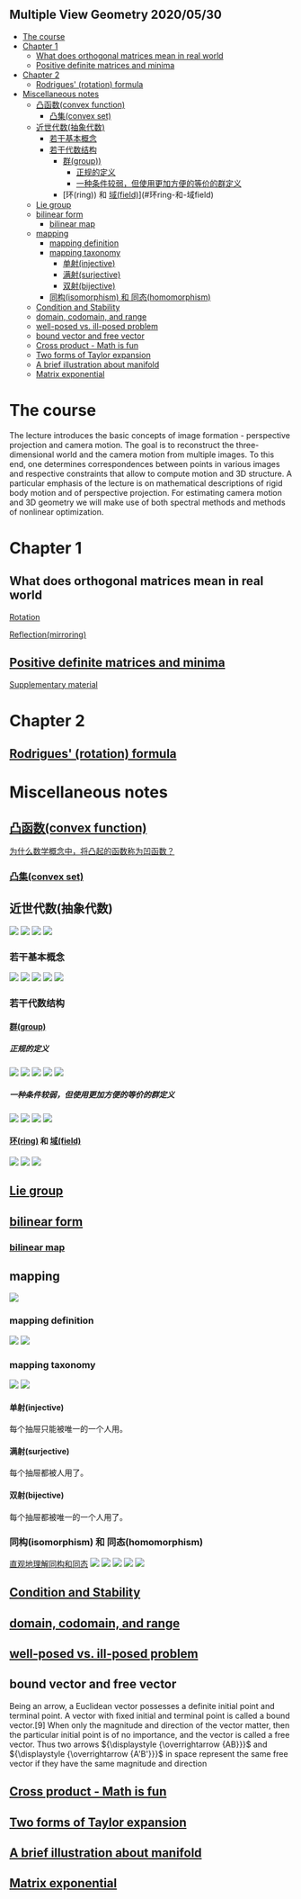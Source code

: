 Multiple View Geometry 
2020/05/30 
--- 
- [The course](#the-course)
- [Chapter 1](#chapter-1)
  - [What does orthogonal matrices mean in real world](#what-does-orthogonal-matrices-mean-in-real-world)
  - [Positive definite matrices and minima](#positive-definite-matrices-and-minima)
- [Chapter 2](#chapter-2)
  - [Rodrigues' (rotation) formula](#rodrigues-rotation-formula)
- [Miscellaneous notes](#miscellaneous-notes)
  - [凸函数(convex function)](#凸函数convex-function)
    - [凸集(convex set)](#凸集convex-set)
  - [近世代数(抽象代数)](#近世代数抽象代数)
    - [若干基本概念](#若干基本概念)
    - [若干代数结构](#若干代数结构)
      - [群(group))](#群group)
        - [正规的定义](#正规的定义)
        - [一种条件较弱，但使用更加方便的等价的群定义](#一种条件较弱但使用更加方便的等价的群定义)
      - [环(ring)) 和 [域(field)](https://en.wikipedia.org/wiki/Field_(mathematics))](#环ring-和-域field)
  - [Lie group](#lie-group)
  - [bilinear form](#bilinear-form)
    - [bilinear map](#bilinear-map)
  - [mapping](#mapping)
    - [mapping definition](#mapping-definition)
    - [mapping taxonomy](#mapping-taxonomy)
      - [单射(injective)](#单射injective)
      - [满射(surjective)](#满射surjective)
      - [双射(bijective)](#双射bijective)
    - [同构(isomorphism) 和 同态(homomorphism)](#同构isomorphism-和-同态homomorphism)
  - [Condition and Stability](#condition-and-stability)
  - [domain, codomain, and range](#domain-codomain-and-range)
  - [well-posed vs. ill-posed problem](#well-posed-vs-ill-posed-problem)
  - [bound vector and free vector](#bound-vector-and-free-vector)
  - [Cross product - Math is fun](#cross-product---math-is-fun)
  - [Two forms of Taylor expansion](#two-forms-of-taylor-expansion)
  - [A brief illustration about manifold](#a-brief-illustration-about-manifold)
  - [Matrix exponential](#matrix-exponential)

# The course 
The lecture introduces the basic concepts of image formation - perspective projection and camera motion. The goal is to reconstruct the three-dimensional world and the camera motion from multiple images. To this end, one determines correspondences between points in various images and respective constraints that allow to compute motion and 3D structure. A particular emphasis of the lecture is on mathematical descriptions of rigid body motion and of perspective projection. For estimating camera motion and 3D geometry we will make use of both spectral methods and methods of nonlinear optimization.

# Chapter 1 
## What does orthogonal matrices mean in real world
[Rotation](https://en.wikipedia.org/wiki/Orthogonal_transformation)

[Reflection(mirroring)](https://en.wikipedia.org/wiki/Reflection_(mathematics))

## [Positive definite matrices and minima](mvg/positive_definite_matrices_and_minina.pdf)
[Supplementary material](https://www.khanacademy.org/math/multivariable-calculus/applications-of-multivariable-derivatives/optimizing-multivariable-functions/a/second-partial-derivative-test)

# Chapter 2 
## [Rodrigues' (rotation) formula](https://en.wikipedia.org/wiki/Rodrigues%27_rotation_formula)

# Miscellaneous notes 
## [凸函数(convex function)](https://en.wikipedia.org/wiki/Convex_function)
[为什么数学概念中，将凸起的函数称为凹函数？](为什么数学概念中，将凸起的函数称为凹函数？)

### [凸集(convex set)](https://en.wikipedia.org/wiki/Convex_set)

## 近世代数(抽象代数)
![](mvg/abstract_algebra_01.png)
![](mvg/abstract_algebra_02.png)
![](mvg/abstract_algebra_03.png)
![](mvg/abstract_algebra_04.png)

### 若干基本概念
![](mvg/aa_basic_notion_01.png)
![](mvg/aa_basic_notion_02.png)
![](mvg/aa_basic_notion_03.png)
![](mvg/aa_basic_notion_04.png)
![](mvg/aa_basic_notion_05.png)

### 若干代数结构
#### [群(group)](https://en.wikipedia.org/wiki/Group_(mathematics))
##### 正规的定义
![](mvg/aa_semigroup.png)
![](mvg/aa_monoid.png)
![](mvg/aa_inverse_element.png)
![](mvg/aa_group.png)
![](mvg/aa_subsemigroup_submonoid.png)

##### 一种条件较弱，但使用更加方便的等价的群定义
![](mvg/group_overview.png)
![](mvg/group_definition.png)
![](mvg/group_abel_01.png)
![](mvg/group_abel_02.png)


#### [环(ring)](https://en.wikipedia.org/wiki/Ring_(mathematics)) 和 [域(field)](https://en.wikipedia.org/wiki/Field_(mathematics))
![](mvg/aa_ring_01.png)
![](mvg/aa_ring_02.png)
![](mvg/aa_ring_03.png)

## [Lie group](https://en.wikipedia.org/wiki/Lie_group)

## [bilinear form](https://en.wikipedia.org/wiki/Bilinear_form)

### [bilinear map](https://en.wikipedia.org/wiki/Bilinear_map)

## mapping 
![](mvg/mapping_overview.png)

### mapping definition 
![](mvg/mapping_definition_01.png)
![](mvg/mapping_definition_02.png)

### mapping taxonomy
![](mvg/mapping_taxonomy.png)
![](mvg/mapping_taxonomy_definition.png)

#### 单射(injective)
每个抽屉只能被唯一的一个人用。

#### 满射(surjective)
每个抽屉都被人用了。

#### 双射(bijective)
每个抽屉都被唯一的一个人用了。

### 同构(isomorphism) 和 同态(homomorphism)
[直观地理解同构和同态](mvg/isomorphism_homomorphism.pdf)
![](mvg/iso_homo_morphism_overview.png)
![](mvg/isomorphism_definition.png)
![](mvg/isomorphism_monoid_01.png)
![](mvg/isomorphism_monoid_02.png)
![](mvg/homomorphsim_definition.png)

## [Condition and Stability](mvg/condition_and_stability.pdf)

## [domain, codomain, and range](mvg/domain_codomain_range.png)

## [well-posed vs. ill-posed problem](https://en.wikipedia.org/wiki/Well-posed_problem)

## bound vector and free vector
Being an arrow, a Euclidean vector possesses a definite initial point and terminal point. A vector with fixed initial and terminal point is called a bound vector.[9] When only the magnitude and direction of the vector matter, then the particular initial point is of no importance, and the vector is called a free vector. Thus two arrows ${\displaystyle {\overrightarrow {AB}}}$ and ${\displaystyle {\overrightarrow {A'B'}}}$ in space represent the same free vector if they have the same magnitude and direction

## [Cross product - Math is fun](https://www.mathsisfun.com/algebra/vectors-cross-product.html)

## [Two forms of Taylor expansion](https://math.stackexchange.com/a/3577758/681195)

## [A brief illustration about manifold](https://mathworld.wolfram.com/Manifold.html)

## [Matrix exponential](https://en.wikipedia.org/wiki/Matrix_exponential)